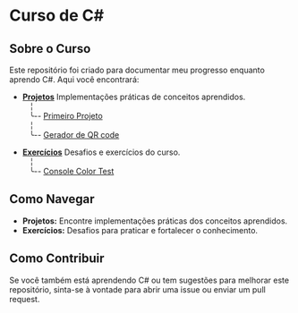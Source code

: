 # Curso de C#

## Sobre o Curso

Este repositório foi criado para documentar meu progresso enquanto aprendo C#. Aqui você encontrará:

- [**Projetos**](/Projetos)  Implementações práticas de conceitos aprendidos. <br>
    ‎ ‎ ‎   ╎<br>
     ‎ ‎ ‎  ╰-- [Primeiro Projeto](/Projetos/PrimeiroProjeto)<br>
    ‎ ‎ ‎   ╎<br>
     ‎ ‎ ‎  ╰-- [Gerador de QR code](/Projetos/QRCode_Generator)<br>
  
- [**Exercícios**](/Exercicios)  Desafios e exercícios do curso. <br>
    ‎ ‎ ‎   ╎<br>
     ‎ ‎ ‎  ╰-- [Console Color Test](/Exercicios/Console%20Color%20Test)<br>

## Como Navegar

- **Projetos:** Encontre implementações práticas dos conceitos aprendidos.
- **Exercícios:** Desafios para praticar e fortalecer o conhecimento.

## Como Contribuir

Se você também está aprendendo C# ou tem sugestões para melhorar este repositório, sinta-se à vontade para abrir uma issue ou enviar um pull request.
